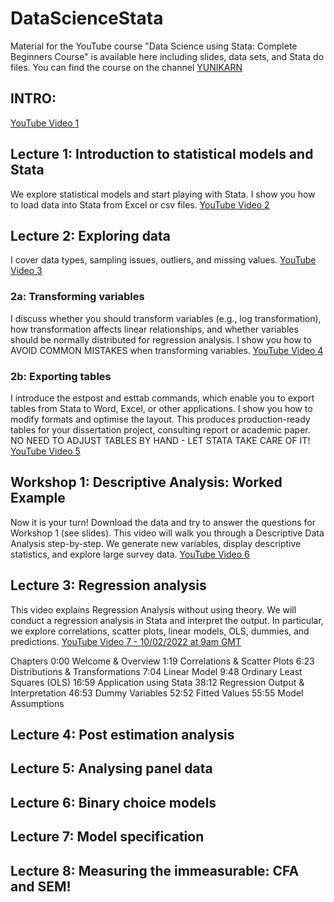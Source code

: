 # DataScienceStata
Material for the YouTube course "Data Science using Stata: Complete Beginners Course" is available here including slides, data sets, and Stata do files. You can find the course on the channel [YUNIKARN](https://www.youtube.com/channel/UCb0qAKEAwNC0FNatapc-yZg) 

## INTRO:
[YouTube Video 1](https://youtu.be/rJfsuEoTPP8)

## Lecture 1: Introduction to statistical models and Stata
We explore statistical models and start playing with Stata. I show you how to load data into Stata from Excel or csv files.
[YouTube Video 2](https://youtu.be/zB5y16bfz64)

## Lecture 2: Exploring data 
I cover data types, sampling issues, outliers, and missing values.
[YouTube Video 3](https://youtu.be/CgBLnSP6wSw)

### 2a: Transforming variables 
I discuss whether you should transform variables (e.g., log transformation), how transformation affects linear relationships, and whether variables should be normally distributed for regression analysis. I show you how to AVOID COMMON MISTAKES when transforming variables.
[YouTube Video 4](https://youtu.be/TRlppNXqfMo)

### 2b: Exporting tables
I introduce the estpost and esttab commands, which enable you to export tables from Stata to Word, Excel, or other applications. I show you how to modify formats and optimise the layout. This produces production-ready tables for your dissertation project, consulting report or academic paper. NO NEED TO ADJUST TABLES BY HAND - LET STATA TAKE CARE OF IT!
[YouTube Video 5](https://youtu.be/3gR83QE6704)

## Workshop 1: Descriptive Analysis: Worked Example
Now it is your turn! Download the data and try to answer the questions for Workshop 1 (see slides). This video will walk you through a Descriptive Data Analysis step-by-step. We generate new variables, display descriptive statistics, and explore large survey data. 
[YouTube Video 6](https://youtu.be/16qaab1S0WY)

## Lecture 3: Regression analysis
This video explains Regression Analysis without using theory. We will conduct a regression analysis in Stata and interpret the output. In particular, we explore correlations, scatter plots, linear models, OLS, dummies, and predictions.
[YouTube Video 7 - 10/02/2022 at 9am GMT](https://youtu.be/38GXnMGp_-I)

Chapters
0:00 Welcome & Overview
1:19 Correlations & Scatter Plots
6:23 Distributions & Transformations
7:04 Linear Model
9:48 Ordinary Least Squares (OLS)
16:59 Application using Stata
38:12 Regression Output & Interpretation
46:53 Dummy Variables
52:52 Fitted Values
55:55 Model Assumptions

## Lecture 4: Post estimation analysis

## Lecture 5: Analysing panel data

## Lecture 6: Binary choice models

## Lecture 7: Model specification

## Lecture 8: Measuring the immeasurable: CFA and SEM!
